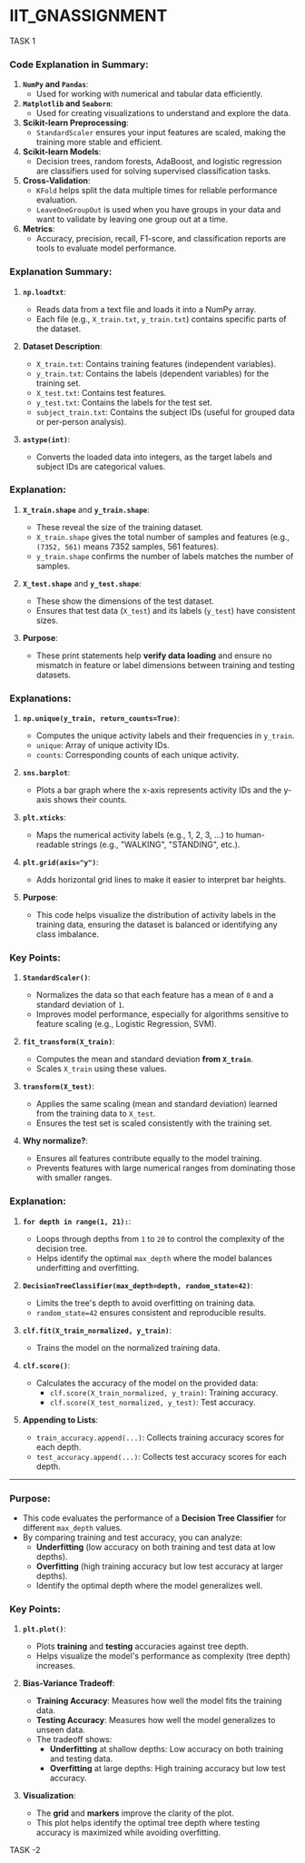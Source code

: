 # IIT_GNASSIGNMENT

TASK 1

### Code Explanation in Summary:
1. **`NumPy` and `Pandas`**:
   - Used for working with numerical and tabular data efficiently.
2. **`Matplotlib` and `Seaborn`**:
   - Used for creating visualizations to understand and explore the data.
3. **Scikit-learn Preprocessing**:
   - `StandardScaler` ensures your input features are scaled, making the training more stable and efficient.
4. **Scikit-learn Models**:
   - Decision trees, random forests, AdaBoost, and logistic regression are classifiers used for solving supervised classification tasks.
5. **Cross-Validation**:
   - `KFold` helps split the data multiple times for reliable performance evaluation.
   - `LeaveOneGroupOut` is used when you have groups in your data and want to validate by leaving one group out at a time.
6. **Metrics**:
   - Accuracy, precision, recall, F1-score, and classification reports are tools to evaluate model performance.


### Explanation Summary:
1. **`np.loadtxt`**:
   - Reads data from a text file and loads it into a NumPy array.
   - Each file (e.g., `X_train.txt`, `y_train.txt`) contains specific parts of the dataset.

2. **Dataset Description**:
   - `X_train.txt`: Contains training features (independent variables).
   - `y_train.txt`: Contains the labels (dependent variables) for the training set.
   - `X_test.txt`: Contains test features.
   - `y_test.txt`: Contains the labels for the test set.
   - `subject_train.txt`: Contains the subject IDs (useful for grouped data or per-person analysis).

3. **`astype(int)`**:
   - Converts the loaded data into integers, as the target labels and subject IDs are categorical values.



### Explanation:
1. **`X_train.shape`** and **`y_train.shape`**:
   - These reveal the size of the training dataset.
   - `X_train.shape` gives the total number of samples and features (e.g., `(7352, 561)` means 7352 samples, 561 features).
   - `y_train.shape` confirms the number of labels matches the number of samples.

2. **`X_test.shape`** and **`y_test.shape`**:
   - These show the dimensions of the test dataset.
   - Ensures that test data (`X_test`) and its labels (`y_test`) have consistent sizes.

3. **Purpose**:
   - These print statements help **verify data loading** and ensure no mismatch in feature or label dimensions between training and testing datasets.




### Explanations:
1. **`np.unique(y_train, return_counts=True)`**:
   - Computes the unique activity labels and their frequencies in `y_train`.
   - `unique`: Array of unique activity IDs.
   - `counts`: Corresponding counts of each unique activity.

2. **`sns.barplot`**:
   - Plots a bar graph where the x-axis represents activity IDs and the y-axis shows their counts.

3. **`plt.xticks`**:
   - Maps the numerical activity labels (e.g., 1, 2, 3, ...) to human-readable strings (e.g., "WALKING", "STANDING", etc.).

4. **`plt.grid(axis="y")`**:
   - Adds horizontal grid lines to make it easier to interpret bar heights.

5. **Purpose**:
   - This code helps visualize the distribution of activity labels in the training data, ensuring the dataset is balanced or identifying any class imbalance.



### Key Points:
1. **`StandardScaler()`**:
   - Normalizes the data so that each feature has a mean of `0` and a standard deviation of `1`.
   - Improves model performance, especially for algorithms sensitive to feature scaling (e.g., Logistic Regression, SVM).

2. **`fit_transform(X_train)`**:
   - Computes the mean and standard deviation **from `X_train`**.
   - Scales `X_train` using these values.

3. **`transform(X_test)`**:
   - Applies the same scaling (mean and standard deviation) learned from the training data to `X_test`.
   - Ensures the test set is scaled consistently with the training set.

4. **Why normalize?**:
   - Ensures all features contribute equally to the model training.
   - Prevents features with large numerical ranges from dominating those with smaller ranges.



### Explanation:
1. **`for depth in range(1, 21):`**:
   - Loops through depths from `1` to `20` to control the complexity of the decision tree.
   - Helps identify the optimal `max_depth` where the model balances underfitting and overfitting.

2. **`DecisionTreeClassifier(max_depth=depth, random_state=42)`**:
   - Limits the tree's depth to avoid overfitting on training data.
   - `random_state=42` ensures consistent and reproducible results.

3. **`clf.fit(X_train_normalized, y_train)`**:
   - Trains the model on the normalized training data.

4. **`clf.score()`**:
   - Calculates the accuracy of the model on the provided data:
     - `clf.score(X_train_normalized, y_train)`: Training accuracy.
     - `clf.score(X_test_normalized, y_test)`: Test accuracy.

5. **Appending to Lists**:
   - `train_accuracy.append(...)`: Collects training accuracy scores for each depth.
   - `test_accuracy.append(...)`: Collects test accuracy scores for each depth.

---

### Purpose:
- This code evaluates the performance of a **Decision Tree Classifier** for different `max_depth` values.
- By comparing training and test accuracy, you can analyze:
   - **Underfitting** (low accuracy on both training and test data at low depths).
   - **Overfitting** (high training accuracy but low test accuracy at larger depths).
   - Identify the optimal depth where the model generalizes well.




### Key Points:
1. **`plt.plot()`**:
   - Plots **training** and **testing** accuracies against tree depth.
   - Helps visualize the model's performance as complexity (tree depth) increases.

2. **Bias-Variance Tradeoff**:
   - **Training Accuracy**: Measures how well the model fits the training data.
   - **Testing Accuracy**: Measures how well the model generalizes to unseen data.
   - The tradeoff shows:
     - **Underfitting** at shallow depths: Low accuracy on both training and testing data.
     - **Overfitting** at large depths: High training accuracy but low test accuracy.

3. **Visualization**:
   - The **grid** and **markers** improve the clarity of the plot.
   - This plot helps identify the optimal tree depth where testing accuracy is maximized while avoiding overfitting. 




TASK -2

